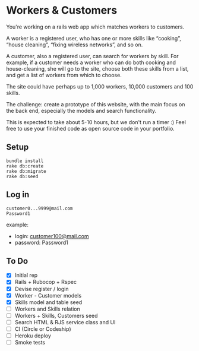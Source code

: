 # Workers & Customers

You're working on a rails web app which matches workers to customers.

A worker is a registered user, who has one or more skills like “cooking”, “house cleaning”, “fixing wireless networks”, and so on.

A customer, also a registered user, can search for workers by skill. For example, if a customer needs a worker who can do both cooking and house-cleaning, she will go to the site, choose both these skills from a list, and get a list of workers from which to choose.

The site could have perhaps up to 1,000 workers, 10,000 customers and 100 skills.

The challenge: create a prototype of this website, with the main focus on the back end, especially the models and search functionality.

This is expected to take about 5-10 hours, but we don't run a timer :) Feel free to use your finished code as open source code in your portfolio.

## Setup
```
bundle install
rake db:create
rake db:migrate
rake db:seed
```

## Log in
```
customer0...9999@mail.com
Password1
```

example:
- login: customer100@mail.com
- password: Password1

## To Do

- [x] Initial rep
- [x] Rails + Rubocop + Rspec
- [x] Devise register / login
- [x] Worker - Customer models
- [x] Skills model and table seed
- [ ] Workers and Skills relation
- [ ] Workers + Skills, Customers seed
- [ ] Search HTML & RJS service class and UI
- [ ] CI (Circle or Codeship)
- [ ] Heroku deploy
- [ ] Smoke tests
